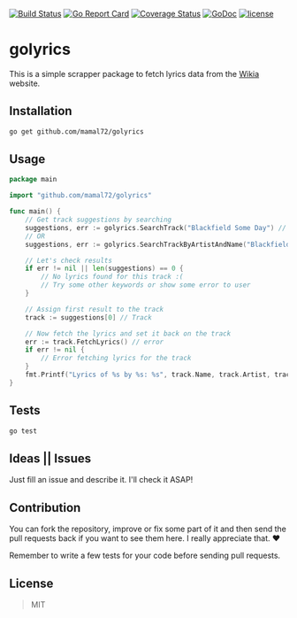 [![Build Status](https://travis-ci.org/mamal72/golyrics.svg?branch=master)](https://travis-ci.org/mamal72/golyrics)
[![Go Report Card](https://goreportcard.com/badge/github.com/mamal72/golyrics)](https://goreportcard.com/report/github.com/mamal72/golyrics)
[![Coverage Status](https://coveralls.io/repos/github/mamal72/golyrics/badge.svg?branch=master)](https://coveralls.io/github/mamal72/golyrics?branch=master)
[![GoDoc](https://godoc.org/github.com/mamal72/golyrics?status.svg)](https://godoc.org/github.com/mamal72/golyrics)
[![license](https://img.shields.io/github/license/mamal72/golyrics.svg)](https://github.com/mamal72/golyrics/blob/master/LICENSE)

# golyrics

This is a simple scrapper package to fetch lyrics data from the [Wikia](http://lyrics.wikia.com) website.


## Installation

```bash
go get github.com/mamal72/golyrics
```


## Usage

```go
package main

import "github.com/mamal72/golyrics"

func main() {
    // Get track suggestions by searching
    suggestions, err := golyrics.SearchTrack("Blackfield Some Day") // []Track, error
    // OR
    suggestions, err := golyrics.SearchTrackByArtistAndName("Blackfield", "Some Day") // []Track, error

    // Let's check results
    if err != nil || len(suggestions) == 0 {
        // No lyrics found for this track :(
        // Try some other keywords or show some error to user
    }

    // Assign first result to the track
    track := suggestions[0] // Track

    // Now fetch the lyrics and set it back on the track    
    err := track.FetchLyrics() // error
    if err != nil {
        // Error fetching lyrics for the track
    }
    fmt.Printf("Lyrics of %s by %s: %s", track.Name, track.Artist, track.Lyrics)
}
```


## Tests

```bash
go test
```


## Ideas || Issues
Just fill an issue and describe it. I'll check it ASAP!


## Contribution

You can fork the repository, improve or fix some part of it and then send the pull requests back if you want to see them here. I really appreciate that. :heart:

Remember to write a few tests for your code before sending pull requests.


## License
> MIT
